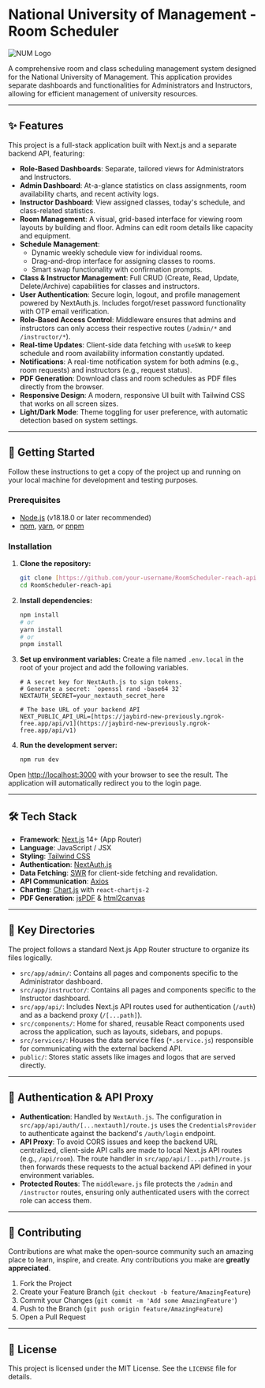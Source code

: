 # National University of Management - Room Scheduler

![NUM Logo](https://numregister.com/assets/img/logo/num.png)

A comprehensive room and class scheduling management system designed for the National University of Management. This application provides separate dashboards and functionalities for Administrators and Instructors, allowing for efficient management of university resources.

---

## ✨ Features

This project is a full-stack application built with Next.js and a separate backend API, featuring:

-   **Role-Based Dashboards**: Separate, tailored views for Administrators and Instructors.
-   **Admin Dashboard**: At-a-glance statistics on class assignments, room availability charts, and recent activity logs.
-   **Instructor Dashboard**: View assigned classes, today's schedule, and class-related statistics.
-   **Room Management**: A visual, grid-based interface for viewing room layouts by building and floor. Admins can edit room details like capacity and equipment.
-   **Schedule Management**:
    -   Dynamic weekly schedule view for individual rooms.
    -   Drag-and-drop interface for assigning classes to rooms.
    -   Smart swap functionality with confirmation prompts.
-   **Class & Instructor Management**: Full CRUD (Create, Read, Update, Delete/Archive) capabilities for classes and instructors.
-   **User Authentication**: Secure login, logout, and profile management powered by NextAuth.js. Includes forgot/reset password functionality with OTP email verification.
-   **Role-Based Access Control**: Middleware ensures that admins and instructors can only access their respective routes (`/admin/*` and `/instructor/*`).
-   **Real-time Updates**: Client-side data fetching with `useSWR` to keep schedule and room availability information constantly updated.
-   **Notifications**: A real-time notification system for both admins (e.g., room requests) and instructors (e.g., request status).
-   **PDF Generation**: Download class and room schedules as PDF files directly from the browser.
-   **Responsive Design**: A modern, responsive UI built with Tailwind CSS that works on all screen sizes.
-   **Light/Dark Mode**: Theme toggling for user preference, with automatic detection based on system settings.

---

## 🚀 Getting Started

Follow these instructions to get a copy of the project up and running on your local machine for development and testing purposes.

### Prerequisites

-   [Node.js](https://nodejs.org/) (v18.18.0 or later recommended)
-   [npm](https://www.npmjs.com/), [yarn](https://yarnpkg.com/), or [pnpm](https://pnpm.io/)

### Installation

1.  **Clone the repository:**
    ```bash
    git clone [https://github.com/your-username/RoomScheduler-reach-api.git](https://github.com/your-username/RoomScheduler-reach-api.git)
    cd RoomScheduler-reach-api
    ```

2.  **Install dependencies:**
    ```bash
    npm install
    # or
    yarn install
    # or
    pnpm install
    ```

3.  **Set up environment variables:**
    Create a file named `.env.local` in the root of your project and add the following variables.

    ```env
    # A secret key for NextAuth.js to sign tokens.
    # Generate a secret: `openssl rand -base64 32`
    NEXTAUTH_SECRET=your_nextauth_secret_here

    # The base URL of your backend API
    NEXT_PUBLIC_API_URL=[https://jaybird-new-previously.ngrok-free.app/api/v1](https://jaybird-new-previously.ngrok-free.app/api/v1)
    ```

4.  **Run the development server:**
    ```bash
    npm run dev
    ```

Open [http://localhost:3000](http://localhost:3000) with your browser to see the result. The application will automatically redirect you to the login page.

---

## 🛠️ Tech Stack

-   **Framework**: [Next.js](https://nextjs.org/) 14+ (App Router)
-   **Language**: JavaScript / JSX
-   **Styling**: [Tailwind CSS](https://tailwindcss.com/)
-   **Authentication**: [NextAuth.js](https://next-auth.js.org/)
-   **Data Fetching**: [SWR](https://swr.vercel.app/) for client-side fetching and revalidation.
-   **API Communication**: [Axios](https://axios-http.com/)
-   **Charting**: [Chart.js](https://www.chartjs.org/) with `react-chartjs-2`
-   **PDF Generation**: [jsPDF](https://github.com/parallax/jsPDF) & [html2canvas](https://html2canvas.hertzen.com/)

---

## 📁 Key Directories

The project follows a standard Next.js App Router structure to organize its files logically.

-   `src/app/admin/`: Contains all pages and components specific to the Administrator dashboard.
-   `src/app/instructor/`: Contains all pages and components specific to the Instructor dashboard.
-   `src/app/api/`: Includes Next.js API routes used for authentication (`/auth`) and as a backend proxy (`/[...path]`).
-   `src/components/`: Home for shared, reusable React components used across the application, such as layouts, sidebars, and popups.
-   `src/services/`: Houses the data service files (`*.service.js`) responsible for communicating with the external backend API.
-   `public/`: Stores static assets like images and logos that are served directly.

---

## 🔐 Authentication & API Proxy

-   **Authentication**: Handled by `NextAuth.js`. The configuration in `src/app/api/auth/[...nextauth]/route.js` uses the `CredentialsProvider` to authenticate against the backend's `/auth/login` endpoint.
-   **API Proxy**: To avoid CORS issues and keep the backend URL centralized, client-side API calls are made to local Next.js API routes (e.g., `/api/room`). The route handler in `src/app/api/[...path]/route.js` then forwards these requests to the actual backend API defined in your environment variables.
-   **Protected Routes**: The `middleware.js` file protects the `/admin` and `/instructor` routes, ensuring only authenticated users with the correct role can access them.

---

## 🤝 Contributing

Contributions are what make the open-source community such an amazing place to learn, inspire, and create. Any contributions you make are **greatly appreciated**.

1.  Fork the Project
2.  Create your Feature Branch (`git checkout -b feature/AmazingFeature`)
3.  Commit your Changes (`git commit -m 'Add some AmazingFeature'`)
4.  Push to the Branch (`git push origin feature/AmazingFeature`)
5.  Open a Pull Request

---

## 📄 License

This project is licensed under the MIT License. See the `LICENSE` file for details.